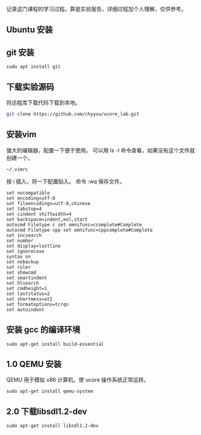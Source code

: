 记录这门课程的学习过程。算是实验报告，详细过程加个人理解，仅供参考。

## Ubuntu 安装

## git 安装
```git
sudo apt install git
```
## 下载实验源码

将远程库下载代码下载到本地。
```bash
git clone https://github.com/chyyuu/ucore_lab.git
```
## 安装vim

强大的编辑器，配置一下便于使用。
可以用 ls -l 命令查看，如果没有这个文件就创建一个。

```shell
~/.vimrc
```

按 i 插入，将一下配置贴入。 
命令 :wq 保存文件。
```
set nocompatible
set encoding=utf-8
set fileencodings=utf-8,chinese
set tabstop=4
set cindent shiftwidth=4
set backspace=indent,eol,start
autocmd Filetype c set omnifunc=ccomplete#Complete
autocmd Filetype cpp set omnifunc=cppcomplete#Complete
set incsearch
set number
set display=lastline
set ignorecase
syntax on
set nobackup
set ruler
set showcmd
set smartindent
set hlsearch
set cmdheight=1
set laststatus=2
set shortmess=atI
set formatoptions=tcrqn
set autoindent  
```

## 安装 gcc 的编译环境

```shell 
sudo apt-get install build-essential
```
## 1.0 QEMU 安装
QEMU 用于模拟 x86 计算机，使 ucore 操作系统正常运转。

```shell
sudo apt-get install qemu-system
```
## 2.0 下载libsdl1.2-dev

```shell
sudo apt-get install libsdl1.2-dev 
```
